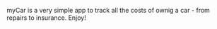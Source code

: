 myCar is a very simple app to track all the costs of ownig a car - from repairs to insurance. Enjoy!
